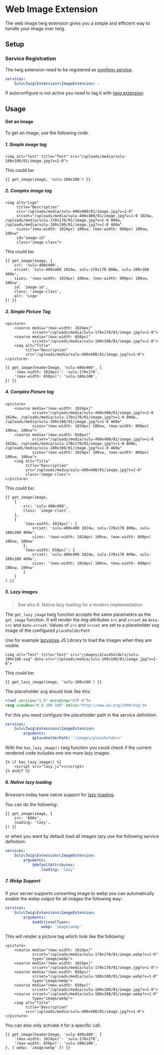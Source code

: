 # Web Image Extension

The web image twig extension gives you a simple and efficient way to handle your image over twig.

## Setup

### Service Registration

The twig extension need to be registered as [symfony service](http://symfony.com/doc/current/service_container.html).

```yml
services:
    Sulu\Twig\Extensions\ImageExtension: ~
```

If autoconfigure is not active you need to tag it with [twig.extension](https://symfony.com/doc/current/service_container.html#the-autoconfigure-option).

## Usage

#### Get an image

To get an image, use the following code.

##### 1. Simple image tag

```twig
<img alt="Test" title="Test" src="/uploads/media/sulu-100x100/01/image.jpg?v=1-0">
```

This could be:

```twig
{{ get_image(image, 'sulu-100x100') }}
```

##### 2. Complex image tag

```twig
<img alt="Logo"
     title="Description"
     src="/uploads/media/sulu-400x400/01/image.jpg?v=1-0"
     srcset="/uploads/media/sulu-400x400/01/image.jpg?v=1-0 1024w, /uploads/media/sulu-170x170/01/image.jpg?v=1-0 800w, /uploads/media/sulu-100x100/01/image.jpg?v=1-0 460w"
     sizes="(max-width: 1024px) 100vw, (max-width: 800px) 100vw, 100vw"
     id="image-id"
     class="image-class">
```

This could be:

```twig
{{ get_image(image, {
    src: 'sulu-400x400',
    srcset: 'sulu-400x400 1024w, sulu-170x170 800w, sulu-100x100 460w',
    sizes: '(max-width: 1024px) 100vw, (max-width: 800px) 100vw, 100vw',
    id: 'image-id',
    class: 'image-class',
    alt: 'Logo'
}) }}
```

##### 3. Simple Picture Tag

```twig
<picture>
    <source media="(max-width: 1024px)"
            srcset="/uploads/media/sulu-170x170/01/image.jpg?v=1-0">
    <source media="(max-width: 650px)"
            srcset="/uploads/media/sulu-100x100/01/image.jpg?v=1-0">
    <img alt="Title"
         title="Description"
         src="/uploads/media/sulu-400x400/01/image.jpg?v=1-0">
</picture>
```

```twig
{{ get_image(headerImage, 'sulu-400x400', {
    '(max-width: 1024px)': 'sulu-170x170',
    '(max-width: 650px)': 'sulu-100x100',
}) }}
```

##### 4. Complex Picture tag

```twig
<picture>
    <source media="(max-width: 1024px)"
            srcset="/uploads/media/sulu-400x400/01/image.jpg?v=1-0 1024w, /uploads/media/sulu-170x170/01/image.jpg?v=1-0 800w, /uploads/media/sulu-100x100/01/image.jpg?v=1-0 460w"
            sizes="(max-width: 1024px) 100vw, (max-width: 800px) 100vw, 100vw">
    <source media="(max-width: 650px)"
            srcset="/uploads/media/sulu-400x400/01/image.jpg?v=1-0 1024w, /uploads/media/sulu-170x170/01/image.jpg?v=1-0 800w, /uploads/media/sulu-100x100/01/image.jpg?v=1-0 460w"
            sizes="(max-width: 1024px) 100vw, (max-width: 800px) 100vw, 100vw">
    <img alt="Title"
         title="Description"
         src="/uploads/media/sulu-400x400/01/image.jpg?v=1-0"
         class="image-class">
</picture>
```

This could be:

```twig
{{ get_image(image,
    {
        src: 'sulu-400x400',
        class: 'image-class',
    },
    {
        '(max-width: 1024px)': {
            srcset: 'sulu-400x400 1024w, sulu-170x170 800w, sulu-100x100 460w',
            sizes: '(max-width: 1024px) 100vw, (max-width: 800px) 100vw, 100vw'
        },
        '(max-width: 650px)': {
            srcset: 'sulu-400x400 1024w, sulu-170x170 800w, sulu-100x100 460w',
            sizes: '(max-width: 1024px) 100vw, (max-width: 800px) 100vw, 100vw'
        }
    }
) }}
```

##### 5. Lazy images

> See also 6. Native lazy loading for a modern implementation.

The `get_lazy_image` twig function accepts the same parameters as the `get_image` function.
It will render the img attributes `src` and `srcset` as `data-src` and `data-srcset`.
Values of `src` and `srcset` are set to a placeholder svg image of the configured `placeholderPath`

Use for example [lazysizes](https://github.com/aFarkas/lazysizes) JS Library to load the images when they are visible.

```twig
<img alt="Test" title="Test" src="/images/placeholders/sulu-100x100.svg" data-src="/uploads/media/sulu-100x100/01/image.jpg?v=1-0">
```

This could be:

```twig
{{ get_lazy_image(image, 'sulu-100x100') }}
```

The placeholder svg should look like this:

```svg
<?xml version="1.0" encoding="UTF-8"?>
<svg viewBox="0 0 100 100" xmlns="http://www.w3.org/2000/svg"/>
```

For this you need configure the placeholder path in the service definition:

```yaml
services:
    Sulu\Twig\Extensions\ImageExtension:
        arguments:
            $placeholderPath: '/images/placeholders'
```

With the `has_lazy_image()` twig function you could check if the current rendered code includes one ore more lazy images.

```twig
{% if has_lazy_image() %}
    <script src="lazy.js"></script>
{% endif %}
```

##### 6. Native lazy loading

Browsers today have native support for [lazy-loading](https://caniuse.com/#feat=loading-lazy-attr).

You can do the following:

```twig
{{ get_image(image, {
    src: '800x',
    loading: 'lazy',
}) }}
```

or when you want by default load all images lazy use the following service definition:

```yml
services:
    Sulu\Twig\Extensions\ImageExtension:
        arguments:
            $defaultAttributes:
                loading: 'lazy'
```

##### 7. Webp Support

If your server supports converting image to webp you can automatically enable the webp output for all images
the following way:

```yaml
services:
    Sulu\Twig\Extensions\ImageExtension:
        arguments:
            $additionalTypes:
                webp: 'image/webp'
```

This will render a picture tag which look like the following:

```twig
<picture>
    <source media="(max-width: 1024px)"
            srcset="/uploads/media/sulu-170x170/01/image.webp?v=1-0"
            type="image/webp">
    <source media="(max-width: 1024px)"
            srcset="/uploads/media/sulu-170x170/01/image.jpg?v=1-0">
    <source media="(max-width: 650px)"
            srcset="/uploads/media/sulu-100x100/01/image.webp?v=1-0"
            type="image/webp">
    <source media="(max-width: 650px)"
            srcset="/uploads/media/sulu-100x100/01/image.jpg?v=1-0">
    <source srcset="/uploads/media/sulu-100x100/01/image.webp?v=1-0"
            type="image/webp">
    <img alt="Title"
         title="Description"
         src="/uploads/media/sulu-400x400/01/image.jpg?v=1-0">
</picture>
```

You can also only activate it for a specific call:

```twig
{{ get_image(headerImage, 'sulu-400x400', {
    '(max-width: 1024px)': 'sulu-170x170',
    '(max-width: 650px)': 'sulu-100x100',
}, { webp: 'image/webp' }) }}
```
